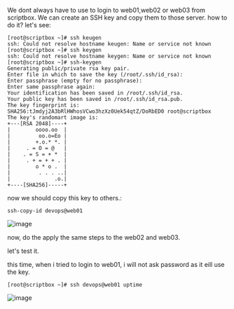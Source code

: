 We dont always have to use to login to web01,web02 or web03 from scriptbox. We can create an SSH key and copy them to those server. how to do it? let's see:

```
[root@scriptbox ~]# ssh keugen
ssh: Could not resolve hostname keugen: Name or service not known
[root@scriptbox ~]# ssh keygen
ssh: Could not resolve hostname keygen: Name or service not known
[root@scriptbox ~]# ssh-keygen
Generating public/private rsa key pair.
Enter file in which to save the key (/root/.ssh/id_rsa):
Enter passphrase (empty for no passphrase):
Enter same passphrase again:
Your identification has been saved in /root/.ssh/id_rsa.
Your public key has been saved in /root/.ssh/id_rsa.pub.
The key fingerprint is:
SHA256:tJmdyj2A3bRlHWhosVCwo3hzXz0Uek54qtZ/DoRbED0 root@scriptbox
The key's randomart image is:
+---[RSA 2048]----+
|        oooo.oo  |
|         oo.o=Eo |
|        +.o.* *. |
|     . = O = @   |
|    . = S = + *  |
|     . + = + + . |
|        o * o .  |
|         . . . ..|
|              .o.|
+----[SHA256]-----+
```

now we should copy this key to others.:

```
ssh-copy-id devops@web01
```

![image](https://github.com/bengisugelin/DevOps/assets/113550043/acca5bae-01ac-449e-adf0-1dba153bba0d)

now, do the apply the same steps to the web02 and web03.

let's test it. 

this time, when i tried to login to web01, i will not ask password as it eill use the key.

```
[root@scriptbox ~]# ssh devops@web01 uptime
```
![image](https://github.com/bengisugelin/DevOps/assets/113550043/45af677a-f35d-493c-a695-172b306ff923)

